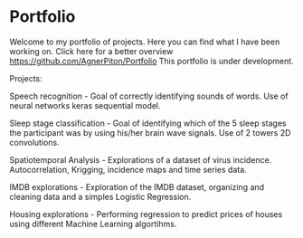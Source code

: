# Portfolio

Welcome to my portfolio of projects.
Here you can find what I have been working on. Click here for a better overview https://github.com/AgnerPiton/Portfolio
This portfolio is under development.

Projects:

Speech recognition - Goal of correctly identifying sounds of words. Use of neural networks keras sequential model.

Sleep stage classification - Goal of identifying which of the 5 sleep stages the participant was by using his/her brain wave signals. Use of 2 towers 2D convolutions.

Spatiotemporal Analysis - Explorations of a dataset of virus incidence. Autocorrelation, Krigging, incidence maps and time series data.

IMDB explorations - Exploration of the IMDB dataset, organizing and cleaning data and a simples Logistic Regression.

Housing explorations - Performing regression to predict prices of houses using different Machine Learning algortihms.

